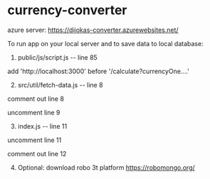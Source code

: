 # currency-converter

azure server: 
https://dijokas-converter.azurewebsites.net/

To run app on your local server and to save data to local database:

1. public/js/script.js  -- line 85

  add 'http://localhost:3000' before '/calculate?currencyOne....'

2. src/util/fetch-data.js  -- line 8

  comment out line 8

  uncomment line 9
  
3. index.js  -- line 11

  uncomment line 11

  comment out line 12
  
4. Optional: download robo 3t platform 
https://robomongo.org/
